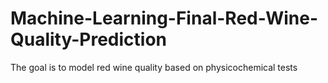 # Machine-Learning-Final-Red-Wine-Quality-Prediction
The goal is to model red wine quality based on physicochemical tests 

